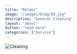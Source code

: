 ```yaml
---
title: "Belmor" 
image: "/images/blog/03.jpg"
description: "General Cleaning"
layout: "about"
button: "read more"
categories: ["Service"]
---
```



![Cleaning](/b/20-05-08b.jpg)

